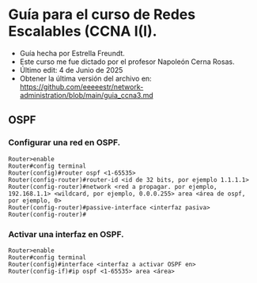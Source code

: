 # Guía para el curso de Redes Escalables (CCNA I(I).
* Guía hecha por Estrella Freundt.
* Este curso me fue dictado por el profesor Napoleón Cerna Rosas.
* Último edit: 4 de Junio de 2025
* Obtener la última versión del archivo en:
https://github.com/eeeeestr/network-administration/blob/main/guia_ccna3.md 

## OSPF 

### Configurar una red en OSPF.
```
Router>enable
Router#config terminal
Router(config)#router ospf <1-65535>
Router(config-router)#router-id <id de 32 bits, por ejemplo 1.1.1.1>
Router(config-router)#network <red a propagar. por ejemplo, 192.168.1.1> <wildcard, por ejemplo, 0.0.0.255> area <área de ospf, por ejemplo, 0>
Router(config-router)#passive-interface <interfaz pasiva>
Router(config-router)#
```

### Activar una interfaz en OSPF.
```
Router>enable
Router#config terminal
Router(config)#interface <interfaz a activar OSPF en>
Router(config-if)#ip ospf <1-65535> area <área>
```
